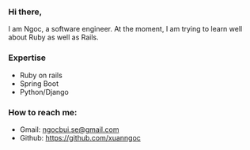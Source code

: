 ### Hi there,
I am Ngoc, a software engineer. At the moment, I am trying to learn well about Ruby as well as Rails.

### Expertise
- Ruby on rails
- Spring Boot
- Python/Django

### How to reach me:
- Gmail: ngocbui.se@gmail.com
- Github: https://github.com/xuanngoc